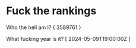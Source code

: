 # Fuck the rankings

Who the hell am I?
{ 3589761 }

What fucking year is it?
[ 2024-05-09T19:00:00Z ]
